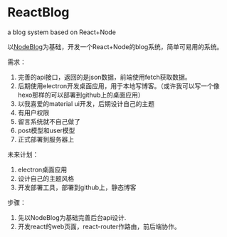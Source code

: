 # ReactBlog
a blog system based on React+Node


以[NodeBlog](https://github.com/BetaMee/NodeBlog)为基础，开发一个React+Node的blog系统，简单可易用的系统。

需求：

1. 完善的api接口，返回的是json数据，前端使用fetch获取数据。
2. 后期使用electron开发桌面应用，用于本地写博客。（或许我可以写一个像hexo那样的可以部署到github上的桌面应用）
3. 以我喜爱的material ui开发，后期设计自己的主题
4. 有用户权限
5. 留言系统就不自己做了
6. post模型和user模型
7. 正式部署到服务器上

未来计划：

1. electron桌面应用
2. 设计自己的主题风格
3. 开发部署工具，部署到github上，静态博客

步骤：
1. 先以NodeBlog为基础完善后台api设计.
2. 开发react的web页面，react-router作路由，前后端协作。
